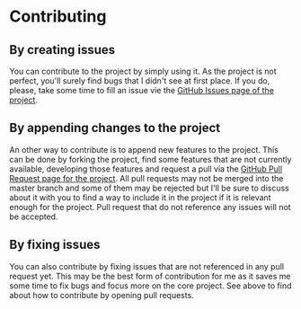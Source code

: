 # Contributing

## By creating issues

You can contribute to the project by simply using it. As the project is not perfect, you'll surely find bugs that I didn't see at first place. If you do, please, take some time to fill an issue vie the [GitHub Issues page of the project](https://github.com/aminnairi/material-design/issues).

## By appending changes to the project

An other way to contribute is to append new features to the project. This can be done by forking the project, find some features that are not currently available, developing those features and request a pull via the [GitHub Pull Request page for the project](https://github.com/aminnairi/material-design/pulls). All pull requests may not be merged into the master branch and some of them may be rejected but I'll be sure to discuss about it with you to find a way to include it in the project if it is relevant enough for the project. Pull request that do not reference any issues will not be accepted.

## By fixing issues

You can also contribute by fixing issues that are not referenced in any pull request yet. This may be the best form of contribution for me as it saves me some time to fix bugs and focus more on the core project. See above to find about how to contribute by opening pull requests.
